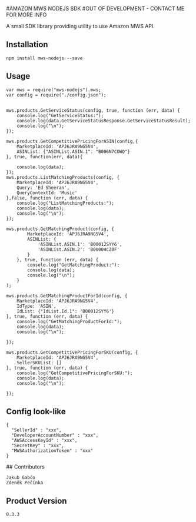 #AMAZON MWS NODEJS SDK
#OUT OF DEVELOPMENT - CONTACT ME FOR MORE INFO


A small SDK library providing utility to use Amazon MWS API.

## Installation

    npm install mws-nodejs --save

## Usage

    var mws = require("mws-nodejs").mws;
    var config = require("./config.json");

    
    mws.products.GetServiceStatus(config, true, function (err, data) {
        console.log("GetServiceStatus:");
        console.log(data.GetServiceStatusResponse.GetServiceStatusResult);
        console.log("\n");
    });
    
    mws.products.GetCompetitivePricingForASIN(config,{
        MarketplaceId: 'APJ6JRA9NG5V4',
        ASINList: {"ASINList.ASIN.1": "B006N7COWQ"}
    }, true, function(err, data){
    
        console.log(data);
    });
    mws.products.ListMatchingProducts(config, {
        MarketplaceId: 'APJ6JRA9NG5V4',
        Query: 'Ed Sheeran',
        QueryContextId: 'Music'
    },false, function (err, data) {
        console.log("ListMatchingProducts:");
        console.log(data);
        console.log("\n");
    });
    
    mws.products.GetMatchingProduct(config, {
            MarketplaceId: 'APJ6JRA9NG5V4',
            ASINList: {
                'ASINList.ASIN.1': 'B00012SYY6',
                'ASINList.ASIN.2': 'B00004CZ0F'
            }
        }, true, function (err, data) {
            console.log("GetMatchingProduct:");
            console.log(data);
            console.log("\n");
        }
    );
    
    mws.products.GetMatchingProductForId(config, {
        MarketplaceId: 'APJ6JRA9NG5V4',
        IdType: 'ASIN',
        IdList: {"IdList.Id.1": 'B00012SYY6'}
    }, true, function (err, data) {
        console.log("GetMatchingProductForId:");
        console.log(data);
        console.log("\n");
    
    });
    
    mws.products.GetCompetitivePricingForSKU(config, {
        MarketplaceId: 'APJ6JRA9NG5V4',
        SellerSKUList: []
    }, true, function (err, data) {
        console.log("GetCompetitivePricingForSKU:");
        console.log(data);
        console.log("\n");
    
    });


## Config look-like

    {
      "SellerId" : "xxx",
      "DeveloperAccountNumber" : "xxx",
      "AWSAccessKeyId" : "xxx",
      "SecretKey" : "xxx",
      "MWSAuthorizationToken" : "xxx"
    }

## Contributors

    Jakub Gabčo
    Zdeněk Pečínka

## Product Version

    0.3.3

